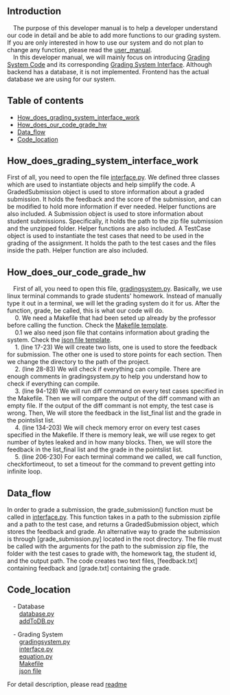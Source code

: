 ## Introduction
&emsp;The purpose of this developer manual is to help a developer understand our code in detail and be able to add more functions to our grading system. 
If you are only interested in how to use our system and do not plan to change any function, please read the [user_manual](User_manual).  
&emsp;In this developer manual, we will mainly focus on introducing [Grading System Code](TestCases/GradingInterface/gradingsystem.py) and its 
corresponding [Grading System Interface](TestCases/GradingInterface/interface.py). Although backend has a database, it is not implemented. Frontend has the actual
database we are using for our system.

## Table of contents
* [How_does_grading_system_interface_work](#How_does_grading_system_interface_work)
* [How_does_our_code_grade_hw](#How_does_our_code_grade_hw)
* [Data_flow](#Data_flow)
* [Code_location](#Code_location)

## How_does_grading_system_interface_work
First of all, you need to open the file [interface.py](TestCases/GradingInterface/interface.py). We defined three classes which are used to instantiate objects and help simplify the code. 
A GradedSubmission object is used to store information about a graded submission. It holds the feedback and the score of the submission, and can be modified to hold more information if ever needed. Helper functions are also included.
A Submission object is used to store information about student submissions. Specifically, it holds the path to the zip file submission and the unzipped folder. Helper functions are also included. 
A TestCase object is used to instantiate the test cases that need to be used in the grading of the assignment. It holds the path to the test cases and the files inside the path. Helper function are also included.  

## How_does_our_code_grade_hw
&emsp;First of all, you need to open this file, [gradingsystem.py](TestCases/GradingInterface/gradingsystem.py). Basically, we use linux terminal commands to grade students' homework. Instead of manually type it out in a terminal, we will let the grading system do it for us. After the function, grade, be called, this is what our code will do.  
&emsp; 0. We need a Makefile that had been seted up already by the professor before calling the function. Check the [Makefile template](grading_system_helper/Makefile).    
&emsp; 0.1 we also need json file that contains information about grading the system. Check the [json file template](TestCaese/weights.json).  
&emsp; 1. (line 17-23) We will create two lists, one is used to store the feedback for submission. The other one is used to store points for each section. 
Then we change the directory to the path of the project.  
&emsp; 2. (line 28-83) We will check if everything can compile. There are enough comments in gradingsystem.py to help you understand how to check if everything can compile.  
&emsp; 3. (line 94-128) We will run diff command on every test cases specified in the Makefile. Then we will compare the output of the diff command with an empty file. If the output of the diff commant is not empty, the test case is wrong. Then, We will store the feedback in the list_final list and the grade in the pointslist list.  
&emsp; 4. (line 134-203) We will check memory error on every test cases specified in the Makefile. If there is memory leak, we will use regex to get number of bytes leaked and in how many blocks. Then, we will store the feedback in the list_final list and the grade in the pointslist list.  
&emsp; 5. (line 206-230) For each terminal command we called, we call function, checkfortimeout, to set a timeout for the command to prevent getting into infinite loop.

## Data_flow
In order to grade a submission, the grade_submission() function must be called in [interface.py](TestCases/GradingInterface/interface.py). 
This function takes in a path to the submission zipfile and a path to the test case, and returns a GradedSubmission object, which stores the feedback and grade.
An alternative way to grade the submission is through [grade_submission.py] located in the root directory. The file must be called with the arguments for the path to the submission zip file, the folder with the test cases to grade with, the homework tag, the student id, and the output path. The code creates two text files, [feedback.txt] containing feedback and [grade.txt] containing the grade.

## Code_location
&emsp;- Database  
&emsp;&emsp;[database.py](databasefiles/database.py)  
&emsp;&emsp;[addToDB.py](databasefiles/addToDB.py)  

&emsp;- Grading System  
&emsp;&emsp;[gradingsystem.py](TestCases/GradingInterface/gradingsystem.py)  
&emsp;&emsp;[interface.py](TestCases/GradingInterface/interface.py)  
&emsp;&emsp;[equation.py](TestCases/GradingInterface/equation.py)  
&emsp;&emsp;[Makefile](grading_system_helper/Makefile)  
&emsp;&emsp;[json file](TestCases/jsonfile_generator.py)

For detail description, please read [readme](README.md)
